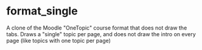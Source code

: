format_single
=============

A clone of the Moodle "OneTopic" course format that does not draw the tabs. Draws a "single" topic per page, and does not draw the intro on every page (like topics with one topic per page)